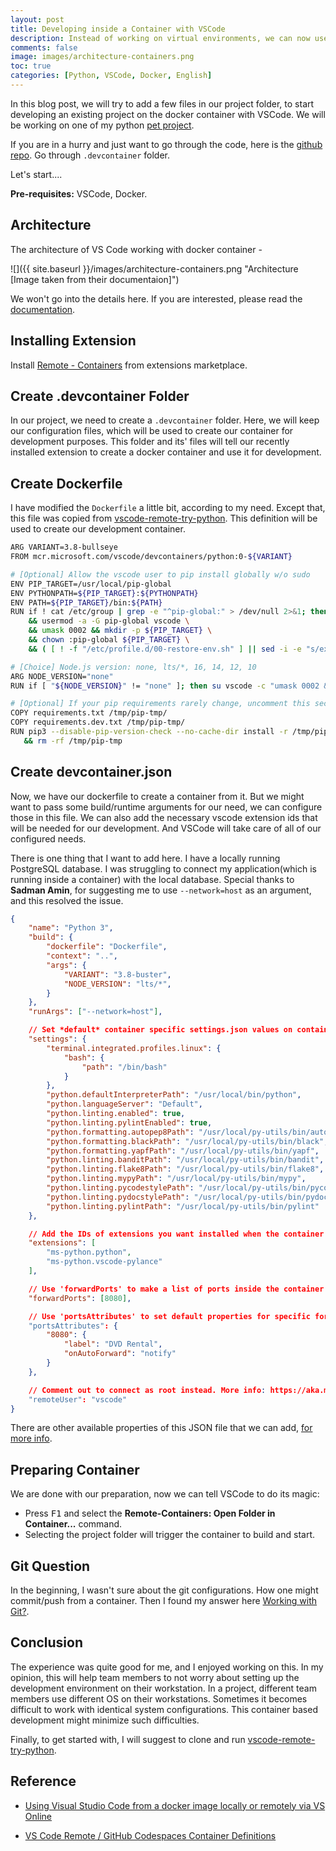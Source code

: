 ```yaml
---
layout: post
title: Developing inside a Container with VSCode
description: Instead of working on virtual environments, we can now use a docker container to work on our codes.
comments: false
image: images/architecture-containers.png
toc: true
categories: [Python, VSCode, Docker, English]
---
```

In this blog post, we will try to add a few files in our project folder, to start developing an existing project on the docker container with VSCode. We will be working on one of my python [pet project](https://github.com/jabertuhin/dvdrental-backend).

If you are in a hurry and just want to go through the code, here is the [github repo](https://github.com/jabertuhin/dvdrental-backend). Go through `.devcontainer` folder.

Let's start....


**Pre-requisites:** VSCode, Docker.

## Architecture

The architecture of VS Code working with docker container -

![]({{ site.baseurl }}/images/architecture-containers.png "Architecture [Image taken from their documentaion]")

We won't go into the details here. If you are interested, please read the [documentation](https://code.visualstudio.com/docs/remote/containers).

## Installing Extension

Install [Remote - Containers](https://marketplace.visualstudio.com/items?itemName=ms-vscode-remote.remote-containers) from extensions marketplace.

## Create .devcontainer Folder

In our project, we need to create a `.devcontainer` folder. Here, we will keep our configuration files, which will be used to create our container for development purposes.
This folder and its' files will tell our recently installed extension to create a docker container and use it for development.

## Create Dockerfile

I have modified the `Dockerfile` a little bit, according to my need. Except that, this file was copied from [vscode-remote-try-python](https://github.com/microsoft/vscode-remote-try-python/blob/main/.devcontainer/Dockerfile). This definition will be used to create our development container.

```bash
ARG VARIANT=3.8-bullseye
FROM mcr.microsoft.com/vscode/devcontainers/python:0-${VARIANT}

# [Optional] Allow the vscode user to pip install globally w/o sudo
ENV PIP_TARGET=/usr/local/pip-global
ENV PYTHONPATH=${PIP_TARGET}:${PYTHONPATH}
ENV PATH=${PIP_TARGET}/bin:${PATH}
RUN if ! cat /etc/group | grep -e "^pip-global:" > /dev/null 2>&1; then groupadd -r pip-global; fi \
    && usermod -a -G pip-global vscode \
    && umask 0002 && mkdir -p ${PIP_TARGET} \
    && chown :pip-global ${PIP_TARGET} \
    && ( [ ! -f "/etc/profile.d/00-restore-env.sh" ] || sed -i -e "s/export PATH=/export PATH=\/usr\/local\/pip-global:/" /etc/profile.d/00-restore-env.sh )

# [Choice] Node.js version: none, lts/*, 16, 14, 12, 10
ARG NODE_VERSION="none"
RUN if [ "${NODE_VERSION}" != "none" ]; then su vscode -c "umask 0002 && . /usr/local/share/nvm/nvm.sh && nvm install ${NODE_VERSION} 2>&1"; fi

# [Optional] If your pip requirements rarely change, uncomment this section to add them to the image.
COPY requirements.txt /tmp/pip-tmp/
COPY requirements.dev.txt /tmp/pip-tmp/
RUN pip3 --disable-pip-version-check --no-cache-dir install -r /tmp/pip-tmp/requirements.dev.txt \
   && rm -rf /tmp/pip-tmp
```

## Create devcontainer.json

Now, we have our dockerfile to create a container from it. But we might want to pass some build/runtime arguments for our need, we can configure those in this file. We can also add the necessary vscode extension ids that will be needed for our development. And VSCode will take care of all of our configured needs.

There is one thing that I want to add here. I have a locally running PostgreSQL database. I was struggling to connect my application(which is running inside a container) with the local database. Special thanks to **Sadman Amin**, for suggesting me to use `--network=host` as an argument, and this resolved the issue.
```json
{
	"name": "Python 3",
	"build": {
		"dockerfile": "Dockerfile",
		"context": "..",
		"args": {
			"VARIANT": "3.8-buster",
			"NODE_VERSION": "lts/*",
		}
	},
	"runArgs": ["--network=host"],

	// Set *default* container specific settings.json values on container create.
	"settings": {
		"terminal.integrated.profiles.linux": {
			"bash": {
				"path": "/bin/bash"
			}
		},
		"python.defaultInterpreterPath": "/usr/local/bin/python",
		"python.languageServer": "Default",
		"python.linting.enabled": true,
		"python.linting.pylintEnabled": true,
		"python.formatting.autopep8Path": "/usr/local/py-utils/bin/autopep8",
		"python.formatting.blackPath": "/usr/local/py-utils/bin/black",
		"python.formatting.yapfPath": "/usr/local/py-utils/bin/yapf",
		"python.linting.banditPath": "/usr/local/py-utils/bin/bandit",
		"python.linting.flake8Path": "/usr/local/py-utils/bin/flake8",
		"python.linting.mypyPath": "/usr/local/py-utils/bin/mypy",
		"python.linting.pycodestylePath": "/usr/local/py-utils/bin/pycodestyle",
		"python.linting.pydocstylePath": "/usr/local/py-utils/bin/pydocstyle",
		"python.linting.pylintPath": "/usr/local/py-utils/bin/pylint"
	},

	// Add the IDs of extensions you want installed when the container is created.
	"extensions": [
		"ms-python.python",
		"ms-python.vscode-pylance"
	],

	// Use 'forwardPorts' to make a list of ports inside the container available locally.
	"forwardPorts": [8080],

	// Use 'portsAttributes' to set default properties for specific forwarded ports. More info: https://code.visualstudio.com/docs/remote/devcontainerjson-reference.
	"portsAttributes": {
		"8080": {
			"label": "DVD Rental",
			"onAutoForward": "notify"
		}
	},

	// Comment out to connect as root instead. More info: https://aka.ms/vscode-remote/containers/non-root.
	"remoteUser": "vscode"
}
```
There are other available properties of this JSON file that we can add, [for more info](https://code.visualstudio.com/docs/remote/devcontainerjson-reference).


## Preparing Container

We are done with our preparation, now we can tell VSCode to do its magic:

- Press <kbd>F1</kbd> and select the **Remote-Containers: Open Folder in Container...** command.
- Selecting the project folder will trigger the container to build and start.

## Git Question

In the beginning, I wasn't sure about the git configurations. How one might commit/push from a container.  Then I found my answer here [Working with Git?](https://code.visualstudio.com/docs/remote/containers#_working-with-git).


## Conclusion

The experience was quite good for me, and I enjoyed working on this. In my opinion, this will help team members to not worry about setting up the development environment on their workstation.
In a project, different team members use different OS on their workstations. Sometimes it becomes difficult to work with identical system configurations. This container based development might minimize such difficulties.

Finally, to get started with, I will suggest to clone and run [vscode-remote-try-python](https://github.com/microsoft/vscode-remote-try-python).


## Reference
- [Using Visual Studio Code from a docker image locally or remotely via VS Online](https://techcommunity.microsoft.com/t5/educator-developer-blog/using-visual-studio-code-from-a-docker-image-locally-or-remotely/ba-p/1264988)

- [VS Code Remote / GitHub Codespaces Container Definitions](https://github.com/microsoft/vscode-dev-containers)